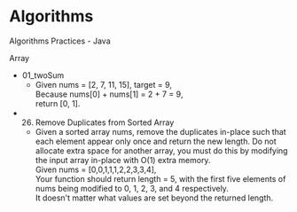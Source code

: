 # Algorithms
Algorithms Practices - Java

Array  
- 01_twoSum     
  - Given nums = [2, 7, 11, 15], target = 9,  
    Because nums[0] + nums[1] = 2 + 7 = 9,  
    return [0, 1].  
- 26. Remove Duplicates from Sorted Array  
  - Given a sorted array nums, remove the duplicates in-place such that each element appear only once and return the new    length. Do not allocate extra space for another array, you must do this by modifying the input array in-place with O(1) extra memory.  
    Given nums = [0,0,1,1,1,2,2,3,3,4],  
    Your function should return length = 5, with the first five elements of nums being modified to 0, 1, 2, 3, and 4 respectively.  
    It doesn't matter what values are set beyond the returned length.  
  
